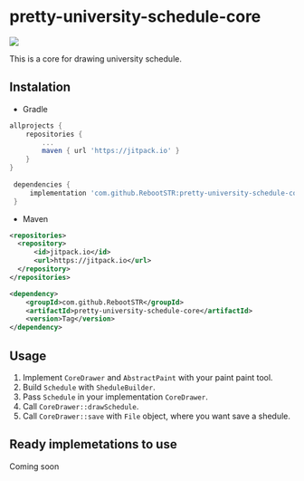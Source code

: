 # pretty-university-schedule-core

[![](https://jitpack.io/v/RebootSTR/pretty-university-sheduler-core.svg)](https://jitpack.io/#RebootSTR/pretty-university-sheduler-core)

This is a core for drawing university schedule.

## Instalation

+ Gradle
```gradle
allprojects {
	repositories {
		...
		maven { url 'https://jitpack.io' }
	}
}
  
 dependencies {
	 implementation 'com.github.RebootSTR:pretty-university-schedule-core:Tag'
 }
```
+ Maven
```xml
<repositories>
  <repository>
      <id>jitpack.io</id>
      <url>https://jitpack.io</url>
  </repository>
</repositories>

<dependency>
    <groupId>com.github.RebootSTR</groupId>
    <artifactId>pretty-university-schedule-core</artifactId>
    <version>Tag</version>
</dependency>
```

## Usage
1. Implement `CoreDrawer` and `AbstractPaint` with your paint paint tool.
2. Build `Schedule` with `SheduleBuilder`.
3. Pass `Schedule` in your implementation `CoreDrawer`.
4. Call `CoreDrawer::drawSchedule`.
5. Call `CoreDrawer::save` with `File` object, where you want save a shedule.

## Ready implemetations to use
Coming soon
